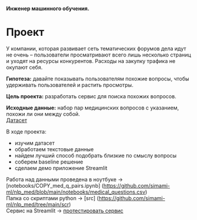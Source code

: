 **Инженер машинного обучения.**
# **Проект**

У компании, которая развивает сеть тематических
форумов дела идут не очень – пользователи просматривают всего лишь
несколько страниц и уходят на ресурсы конкурентов. Расходы на
закупку трафика не окупают себя.

**Гипотеза:** давайте показывать пользователям похожие вопросы, чтобы
удерживать пользователей и растить просмотры.

**Цель проекта:** разработать сервис для поиска похожих вопросов.

**Исходные данные:** набор пар медицинских вопросов с указанием, похожи ли они между собой.<br>
[Датасет](https://huggingface.co/datasets/medical_questions_pairs "перейти") 

В ходе проекта:
- изучим датасет
- обработаем текстовые данные
- найдем лучший способ подобрать близкие по смыслу вопросы
- соберем baseline решение
- сделаем демо приложение Streamlit

Работа над данными проведена в ноутбуке -> 
[notebooks/COPY_med_q_pairs.ipynb] (https://github.com/simami-ml/nlp_med/blob/main/notebooks/medical_questions.csv)<br>
Папка со скриптами python -> [src] (https://github.com/simami-ml/nlp_med/tree/main/scr)<br>
Сервис на Streamlit -> [протестировать сервис](https://nlpmed-vbkkfcurgtswkusmh6bagg.streamlit.app "перейти") 
